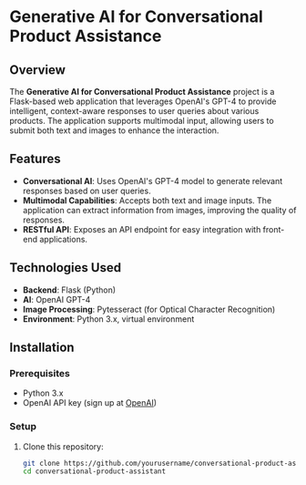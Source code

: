 # Generative AI for Conversational Product Assistance

## Overview

The **Generative AI for Conversational Product Assistance** project is a Flask-based web application that leverages OpenAI's GPT-4 to provide intelligent, context-aware responses to user queries about various products. The application supports multimodal input, allowing users to submit both text and images to enhance the interaction.

## Features

- **Conversational AI**: Uses OpenAI's GPT-4 model to generate relevant responses based on user queries.
- **Multimodal Capabilities**: Accepts both text and image inputs. The application can extract information from images, improving the quality of responses.
- **RESTful API**: Exposes an API endpoint for easy integration with front-end applications.

## Technologies Used

- **Backend**: Flask (Python)
- **AI**: OpenAI GPT-4
- **Image Processing**: Pytesseract (for Optical Character Recognition)
- **Environment**: Python 3.x, virtual environment

## Installation

### Prerequisites

- Python 3.x
- OpenAI API key (sign up at [OpenAI](https://platform.openai.com/signup))

### Setup

1. Clone this repository:
   ```bash
   git clone https://github.com/yourusername/conversational-product-assistant.git
   cd conversational-product-assistant
